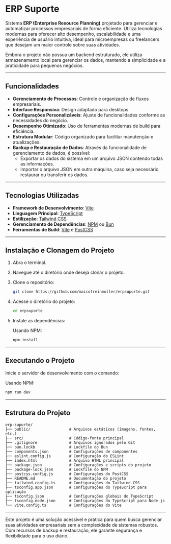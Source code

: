 
# ERP Suporte

Sistema **ERP (Enterprise Resource Planning)** projetado para gerenciar e automatizar processos empresariais de forma eficiente. Utiliza tecnologias modernas para oferecer alto desempenho, escalabilidade e uma experiência de usuário intuitiva, ideal para microempresas ou freelancers que desejam um maior controle sobre suas atividades.

Embora o projeto não possua um backend estruturado, ele utiliza armazenamento local para gerenciar os dados, mantendo a simplicidade e a praticidade para pequenos negócios.

---

## Funcionalidades

- **Gerenciamento de Processos**: Controle e organização de fluxos empresariais.
- **Interface Responsiva**: Design adaptado para desktops.
- **Configurações Personalizáveis**: Ajuste de funcionalidades conforme as necessidades do negócio.
- **Desempenho Otimizado**: Uso de ferramentas modernas de build para eficiência.
- **Estrutura Modular**: Código organizado para facilitar manutenção e atualizações.
- **Backup e Restauração de Dados**: Através da funcionalidade de gerenciamento de dados, é possível:
  - Exportar os dados do sistema em um arquivo JSON contendo todas as informações.
  - Importar o arquivo JSON em outra máquina, caso seja necessário restaurar ou transferir os dados.

---

## Tecnologias Utilizadas

- **Framework de Desenvolvimento**: [Vite](https://vitejs.dev/)
- **Linguagem Principal**: [TypeScript](https://www.typescriptlang.org/)
- **Estilização**: [Tailwind CSS](https://tailwindcss.com/)
- **Gerenciamento de Dependências**: [NPM](https://www.npmjs.com/) ou [Bun](https://bun.sh/)
- **Ferramentas de Build**: [Vite](https://vitejs.dev/) e [PostCSS](https://postcss.org/)

---

## Instalação e Clonagem do Projeto

1. Abra o terminal.
2. Navegue até o diretório onde deseja clonar o projeto.
3. Clone o repositório:

   ```bash
   git clone https://github.com/maicotreinmuller/erpsuporte.git
   ```

4. Acesse o diretório do projeto:

   ```bash
   cd erpsuporte
   ```

5. Instale as dependências:

   Usando NPM:
   ```bash
   npm install
   ```

---

## Executando o Projeto

Inicie o servidor de desenvolvimento com o comando:

Usando NPM:
```bash
npm run dev
```

---

## Estrutura do Projeto

```plaintext
erp-suporte/
├── public/                 # Arquivos estáticos (imagens, fontes, etc.)
├── src/                    # Código-fonte principal
├── .gitignore              # Arquivos ignorados pelo Git
├── bun.lockb               # Lockfile do Bun
├── components.json         # Configurações de componentes
├── eslint.config.js        # Configuração do ESLint
├── index.html              # Arquivo HTML principal
├── package.json            # Configurações e scripts do projeto
├── package-lock.json       # Lockfile do NPM
├── postcss.config.js       # Configurações do PostCSS
├── README.md               # Documentação do projeto
├── tailwind.config.ts      # Configurações do Tailwind CSS
├── tsconfig.app.json       # Configurações do TypeScript para aplicação
├── tsconfig.json           # Configurações globais do TypeScript
├── tsconfig.node.json      # Configurações do TypeScript para Node.js
└── vite.config.ts          # Configurações do Vite
```

---

Este projeto é uma solução acessível e prática para quem busca gerenciar suas atividades empresariais sem a complexidade de sistemas robustos. Com recursos de backup e restauração, ele garante segurança e flexibilidade para o uso diário.
